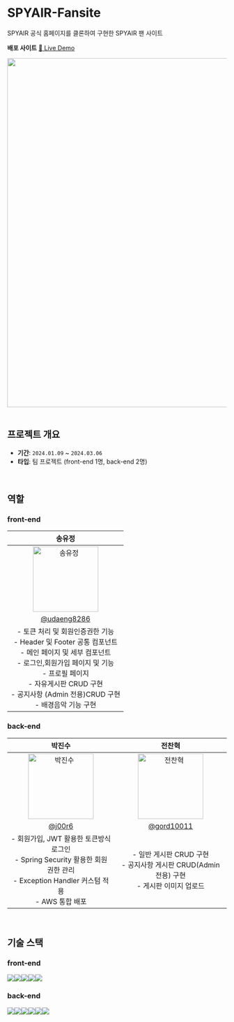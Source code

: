 # SPYAIR-Fansite
SPYAIR 공식 홈페이지를 클론하여 구현한 SPYAIR 팬 사이트

**배포 사이트**
[🐳 Live Demo](http://toyporjects3.s3-website.ap-northeast-2.amazonaws.com/)
<div align="left">
  <img src="https://github.com/j00r6/SPYAIR-Fansite-Project/assets/130089426/7fc1260a-a526-49e1-b297-65f845726f93" width="800">
</div>
</br>

## 프로젝트 개요

- **기간**: `2024.01.09` ~ `2024.03.06`
- **타입**: 팀 프로젝트 (front-end 1명, back-end 2명)
</br>

## 역할

### front-end

| 송유정 |
| :-------------: |
| <div style="display: flex; justify-content: center; align-items: center;"><img alt="송유정" src="https://github.com/j00r6/SPYAIR-Fansite-Project/assets/130089426/4ad68f52-480f-4cab-91e4-e34e145bd97a" height="150" width="150" style="display: block;"></div> |
|  [@udaeng8286](https://github.com/udaeng8286)|
| - 토큰 처리 및 회원인증권한 기능 <br /> -  Header 및 Footer 공통 컴포넌트 <br /> -  메인 페이지 및 세부 컴포넌트 <br /> - 로그인,회원가입 페이지 및 기능 <br /> - 프로필 페이지 <br /> - 자유게시판 CRUD 구현 <br /> - 공지사항 (Admin 전용)CRUD 구현 <br /> - 배경음악 기능 구현 |

### back-end
| 박진수 | 전찬혁 |
| :------------: | :-------------: |
| <div style="display: flex; justify-content: center; align-items: center;"><img alt="박진수" src="https://github.com/j00r6/SPYAIR-Fansite-Project/assets/130089426/9eb45342-7594-42a3-a814-3be34cdbc05f" height="150" width="150" style="display: block;"></div> | <div style="display: flex; justify-content: center; align-items: center;"><img alt="전찬혁" src="https://github.com/j00r6/SPYAIR-Fansite-Project/assets/130089426/8e23fa5e-01ba-4dc1-9bff-b13c9d565da1" height="150" width="150" style="display: block;"></div> |
| [@j00r6](https://github.com/j00r6) |  [@gord10011](https://github.com/gord10011)|
| - 회원가입, JWT 활용한 토큰방식 로그인 <br /> - Spring Security 활용한 회원 권한 관리 <br /> - Exception Handler 커스텀 적용 <br /> - AWS 통합 배포 | - 일반 게시판 CRUD 구현 <br /> - 공지사항 게시판 CRUD(Admin 전용) 구현 <br /> - 게시판 이미지 업로드  |

</br>

## 기술 스택
### front-end
<img src="https://img.shields.io/badge/html5-E34F26?style=for-the-badge&logo=html5&logoColor=white"><img src="https://img.shields.io/badge/typescript-3178C6?style=for-the-badge&logo=typescript&logoColor=white"><img src="https://img.shields.io/badge/react-61DAFB?style=for-the-badge&logo=react&logoColor=white"><img src="https://img.shields.io/badge/styledcomponents-DB7093?style=for-the-badge&logo=react&logoColor=white"><img src="https://img.shields.io/badge/axios-5A29E4?style=for-the-badge&logo=axios&logoColor=white">

### back-end
<img src="https://img.shields.io/badge/java-007396?style=for-the-badge&logo=java&logoColor=white"><img src="https://img.shields.io/badge/springboot-6DB33F?style=for-the-badge&logo=springboot&logoColor=white"><img src="https://img.shields.io/badge/springboot-6DB33F?style=for-the-badge&logo=springboot&logoColor=white"><img src="https://img.shields.io/badge/springsecurity-6DB33F?style=for-the-badge&logo=springsecurity&logoColor=white"><img src="https://img.shields.io/badge/JWT-000000?style=for-the-badge&logo=jsonwebtokens&logoColor=white"><img src="https://img.shields.io/badge/MySQL-4479A1?style=for-the-badge&logo=myspace&logoColor=white">
</br>

